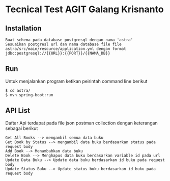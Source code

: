 # Tecnical Test AGIT Galang Krisnanto

## Installation

```
Buat schema pada database postgresql dengan nama 'astra'
Sesuaikan postgresl url dan nama database file file astra/src/main/resource/application.yml dengan format
jdbc:postgresql://{{URL}}:{{PORT}}/{{NAMA_DB}}
```

## Run

Untuk menjalankan program ketikan peirintah command line berikut

```
$ cd astra/
$ mvn spring-boot:run
```

## API List

Daftar Api terdapat pada file json postman collection dengan keterangan sebagai berikut

```
Get All Books --> mengambil semua data buku
Get Book by Status --> mengambil data buku berdasarkan status pada request body
Add Book --> Menambahkan data buku
Delete Book --> Menghapus data buku berdasarkan variable id pada url
Update Data Buku --> Update data buku berdasarkan id buku pada request body
Update Status Buku --> Update status buku berdasarkan id buku pada request body
```